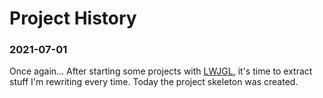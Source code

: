 # Project History

### 2021-07-01
Once again...
After starting some projects with [LWJGL][lwjgl], it's time to extract stuff I'm rewriting every time.
Today the project skeleton was created.

[comment]: <> (collection of links sorted alphabetically ascending)
[lwjgl]: https://www.lwjgl.org/